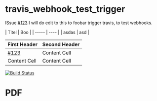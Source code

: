 # travis_webhook_test_trigger

ISsue [#123](#pdf)
I will do edit to this to foobar trigger travis, to test webhooks.    

| Titel | Boo |
| ----- | ---- |
| asdas | asd |


| First Header  | Second Header |
| ------------- | ------------- |
| [#123](#pdf)  | Content Cell  |
| Content Cell  | Content Cell  |




[![Build Status](https://travis-ci.org/luckydonald/travis_webhook_test_trigger.svg?branch=master)](https://travis-ci.org/luckydonald/travis_webhook_test_trigger) 

# PDF
